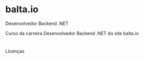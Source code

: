 # balta.io
Desenvolvedor Backend .NET

Curso da carreira Desenvolvedor Backend .NET do site balta.io
#
Licenças



